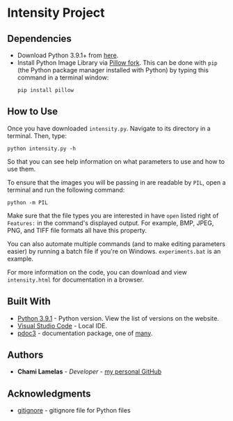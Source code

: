 ﻿# Intensity Project

## Dependencies
* Download Python 3.9.1+ from [here](https://www.python.org/downloads/).
* Install Python Image Library via [Pillow fork](https://pypi.org/project/Pillow/). This can be done with `pip` (the Python package manager installed with Python) by typing this command in a terminal window:
    ```
    pip install pillow
    ```

## How to Use
Once you have downloaded `intensity.py`. Navigate to its directory in a terminal. Then, type:
```
python intensity.py -h
```
So that you can see help information on what parameters to use and how to use them.

To ensure that the images you will be passing in are readable by `PIL`, open a terminal and run the following command:
```
python -m PIL
```
Make sure that the file types you are interested in have `open` listed right of `Features:` in the command's displayed output. For example, BMP, JPEG, PNG, and TIFF file formats all have this property.

You can also automate multiple commands (and to make editing parameters easier) by running a batch file if you're on Windows. `experiments.bat` is an example.

For more information on the code, you can download and view `intensity.html` for documentation in a browser.

## Built With

* [Python 3.9.1](https://www.python.org/downloads/) - Python version. View the list of versions on the website.
* [Visual Studio Code](https://code.visualstudio.com/) - Local IDE.
* [pdoc3](https://pdoc3.github.io/pdoc/) - documentation package, one of [many](https://wiki.python.org/moin/DocumentationTools).

## Authors

* **Chami Lamelas** - *Developer* - 
[my personal GitHub](https://github.com/ChamiLamelas)

## Acknowledgments

* [gitignore](https://github.com/github/gitignore/blob/master/Python.gitignore) - gitignore file for Python files
